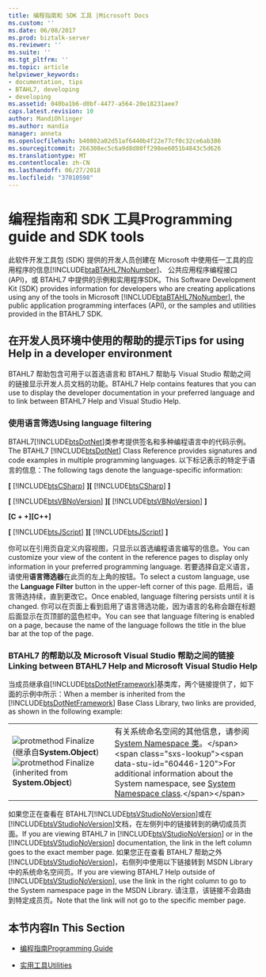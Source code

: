 ```yaml
---
title: 编程指南和 SDK 工具 |Microsoft Docs
ms.custom: ''
ms.date: 06/08/2017
ms.prod: biztalk-server
ms.reviewer: ''
ms.suite: ''
ms.tgt_pltfrm: ''
ms.topic: article
helpviewer_keywords:
- documentation, tips
- BTAHL7, developing
- developing
ms.assetid: 040ba1b6-d0bf-4477-a564-20e18231aee7
caps.latest.revision: 10
author: MandiOhlinger
ms.author: mandia
manager: anneta
ms.openlocfilehash: b40802a02d51af6440b4f22e77cf0c32ce6ab386
ms.sourcegitcommit: 266308ec5c6a9d8d80ff298ee6051b4843c5d626
ms.translationtype: MT
ms.contentlocale: zh-CN
ms.lasthandoff: 06/27/2018
ms.locfileid: "37010598"
---
```

# <a name="programming-guide-and-sdk-tools"></a><span data-ttu-id="60446-102">编程指南和 SDK 工具</span><span class="sxs-lookup"><span data-stu-id="60446-102">Programming guide and SDK tools</span></span>
<span data-ttu-id="60446-103">此软件开发工具包 (SDK) 提供的开发人员创建在 Microsoft 中使用任一工具的应用程序的信息[!INCLUDE[btaBTAHL7NoNumber](../../includes/btabtahl7nonumber-md.md)]、 公共应用程序编程接口 (API)，或 BTAHL7 中提供的示例和实用程序SDK。</span><span class="sxs-lookup"><span data-stu-id="60446-103">This Software Development Kit (SDK) provides information for developers who are creating applications using any of the tools in Microsoft [!INCLUDE[btaBTAHL7NoNumber](../../includes/btabtahl7nonumber-md.md)], the public application programming interfaces (API), or the samples and utilities provided in the BTAHL7 SDK.</span></span>  
  
## <a name="tips-for-using-help-in-a-developer-environment"></a><span data-ttu-id="60446-104">在开发人员环境中使用的帮助的提示</span><span class="sxs-lookup"><span data-stu-id="60446-104">Tips for using Help in a developer environment</span></span>  
 <span data-ttu-id="60446-105">BTAHL7 帮助包含可用于以首选语言和 BTAHL7 帮助与 Visual Studio 帮助之间的链接显示开发人员文档的功能。</span><span class="sxs-lookup"><span data-stu-id="60446-105">BTAHL7 Help contains features that you can use to display the developer documentation in your preferred language and to link between BTAHL7 Help and Visual Studio Help.</span></span>  
  
### <a name="using-language-filtering"></a><span data-ttu-id="60446-106">使用语言筛选</span><span class="sxs-lookup"><span data-stu-id="60446-106">Using language filtering</span></span>  
 <span data-ttu-id="60446-107">BTAHL7[!INCLUDE[btsDotNet](../../includes/btsdotnet-md.md)]类参考提供签名和多种编程语言中的代码示例。</span><span class="sxs-lookup"><span data-stu-id="60446-107">The BTAHL7 [!INCLUDE[btsDotNet](../../includes/btsdotnet-md.md)] Class Reference provides signatures and code examples in multiple programming languages.</span></span> <span data-ttu-id="60446-108">以下标记表示的特定于语言的信息：</span><span class="sxs-lookup"><span data-stu-id="60446-108">The following tags denote the language-specific information:</span></span>  
  
 <span data-ttu-id="60446-109">**[** [!INCLUDE[btsCSharp](../../includes/btscsharp-md.md)] **]**</span><span class="sxs-lookup"><span data-stu-id="60446-109">**[** [!INCLUDE[btsCSharp](../../includes/btscsharp-md.md)] **]**</span></span>  
  
 <span data-ttu-id="60446-110">**[** [!INCLUDE[btsVBNoVersion](../../includes/btsvbnoversion-md.md)] **]**</span><span class="sxs-lookup"><span data-stu-id="60446-110">**[** [!INCLUDE[btsVBNoVersion](../../includes/btsvbnoversion-md.md)] **]**</span></span>  
  
 <span data-ttu-id="60446-111">**[C + +]**</span><span class="sxs-lookup"><span data-stu-id="60446-111">**[C++]**</span></span>  
  
 <span data-ttu-id="60446-112">**[** [!INCLUDE[btsJScript](../../includes/btsjscript-md.md)] **]**</span><span class="sxs-lookup"><span data-stu-id="60446-112">**[** [!INCLUDE[btsJScript](../../includes/btsjscript-md.md)] **]**</span></span>  
  
 <span data-ttu-id="60446-113">你可以在引用页自定义内容视图，只显示以首选编程语言编写的信息。</span><span class="sxs-lookup"><span data-stu-id="60446-113">You can customize your view of the content in the reference pages to display only information in your preferred programming language.</span></span> <span data-ttu-id="60446-114">若要选择自定义语言，请使用**语言筛选器**在此页的左上角的按钮。</span><span class="sxs-lookup"><span data-stu-id="60446-114">To select a custom language, use the **Language Filter** button in the upper-left corner of this page.</span></span> <span data-ttu-id="60446-115">启用后，语言筛选持续，直到更改它。</span><span class="sxs-lookup"><span data-stu-id="60446-115">Once enabled, language filtering persists until it is changed.</span></span> <span data-ttu-id="60446-116">你可以在页面上看到启用了语言筛选功能，因为语言的名称会跟在标题后面显示在页顶部的蓝色栏中。</span><span class="sxs-lookup"><span data-stu-id="60446-116">You can see that language filtering is enabled on a page, because the name of the language follows the title in the blue bar at the top of the page.</span></span>  
  
### <a name="linking-between-btahl7-help-and-microsoft-visual-studio-help"></a><span data-ttu-id="60446-117">BTAHL7 的帮助以及 Microsoft Visual Studio 帮助之间的链接</span><span class="sxs-lookup"><span data-stu-id="60446-117">Linking between BTAHL7 Help and Microsoft Visual Studio Help</span></span>  
 <span data-ttu-id="60446-118">当成员继承自[!INCLUDE[btsDotNetFramework](../../includes/btsdotnetframework-md.md)]基类库，两个链接提供了，如下面的示例中所示：</span><span class="sxs-lookup"><span data-stu-id="60446-118">When a member is inherited from the [!INCLUDE[btsDotNetFramework](../../includes/btsdotnetframework-md.md)] Base Class Library, two links are provided, as shown in the following example:</span></span>  
  
|||  
|-|-|  
|<span data-ttu-id="60446-119">![](../../adapters-and-accelerators/accelerator-hl7/media/protmethod.gif "protmethod") Finalize (继承自**System.Object**)</span><span class="sxs-lookup"><span data-stu-id="60446-119">![](../../adapters-and-accelerators/accelerator-hl7/media/protmethod.gif "protmethod") Finalize (inherited from **System.Object**)</span></span>|<span data-ttu-id="60446-120">有关系统命名空间的其他信息，请参阅[System Namespace 类](https://msdn.microsoft.com/library/system(v=vs.110).aspx)。</span><span class="sxs-lookup"><span data-stu-id="60446-120">For additional information about the System namespace, see [System Namespace class](https://msdn.microsoft.com/library/system(v=vs.110).aspx).</span></span>|  
  
 <span data-ttu-id="60446-121">如果您正在查看在 BTAHL7[!INCLUDE[btsVStudioNoVersion](../../includes/btsvstudionoversion-md.md)]或在[!INCLUDE[btsVStudioNoVersion](../../includes/btsvstudionoversion-md.md)]文档，在左侧列中的链接转到的确切成员页面。</span><span class="sxs-lookup"><span data-stu-id="60446-121">If you are viewing BTAHL7 in [!INCLUDE[btsVStudioNoVersion](../../includes/btsvstudionoversion-md.md)] or in the [!INCLUDE[btsVStudioNoVersion](../../includes/btsvstudionoversion-md.md)] documentation, the link in the left column goes to the exact member page.</span></span> <span data-ttu-id="60446-122">如果您正在查看 BTAHL7 帮助之外[!INCLUDE[btsVStudioNoVersion](../../includes/btsvstudionoversion-md.md)]，右侧列中使用以下链接转到 MSDN Library 中的系统命名空间页。</span><span class="sxs-lookup"><span data-stu-id="60446-122">If you are viewing BTAHL7 Help outside of [!INCLUDE[btsVStudioNoVersion](../../includes/btsvstudionoversion-md.md)], use the link in the right column to go to the System namespace page in the MSDN Library.</span></span> <span data-ttu-id="60446-123">请注意，该链接不会路由到特定成员页。</span><span class="sxs-lookup"><span data-stu-id="60446-123">Note that the link will not go to the specific member page.</span></span>  
  
## <a name="in-this-section"></a><span data-ttu-id="60446-124">本节内容</span><span class="sxs-lookup"><span data-stu-id="60446-124">In This Section</span></span>  
  
-   [<span data-ttu-id="60446-125">编程指南</span><span class="sxs-lookup"><span data-stu-id="60446-125">Programming Guide</span></span>](../../adapters-and-accelerators/accelerator-hl7/programming-guide1.md)  
  
-   [<span data-ttu-id="60446-126">实用工具</span><span class="sxs-lookup"><span data-stu-id="60446-126">Utilities</span></span>](../../adapters-and-accelerators/accelerator-hl7/utilities2.md)